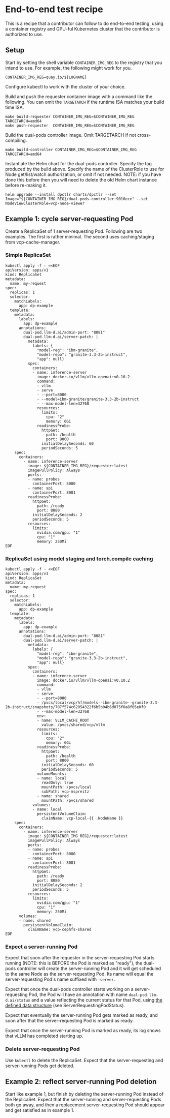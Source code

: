 # End-to-end test recipe

This is a recipe that a contributor can follow to do end-to-end
testing, using a container registry and GPU-ful Kubernetes cluster
that the contributor is authorized to use.

## Setup

Start by setting the shell variable `CONTAINER_IMG_REG` to the
registry that you intend to use. For example, the following might work
for you.

```shell
CONTAINER_IMG_REG=quay.io/${LOGNAME}
```

Configure kubectl to work with the cluster of your choice.

Build and push the requester container image with a command like the
following. You can omit the `TARGETARCH` if the runtime ISA matches
your build time ISA.

```shell
make build-requester CONTAINER_IMG_REG=$CONTAINER_IMG_REG TARGETARCH=amd64
make push-requester  CONTAINER_IMG_REG=$CONTAINER_IMG_REG
```

Build the dual-pods controller image. Omit TARGETARCH if not cross-compiling.

```shell
make build-controller CONTAINER_IMG_REG=$CONTAINER_IMG_REG TARGETARCH=amd64
```

Instantiate the Helm chart for the dual-pods controller. Specify the
tag produced by the build above. Specify the name of the ClusterRole
to use for Node get/list/watch authorization, or omit if not
needed. NOTE: if you have done this before then you will need to
delete the old Helm chart instance before re-making it.

```shell
helm upgrade --install dpctlr charts/dpctlr --set Image="${CONTAINER_IMG_REG}/dual-pods-controller:9010ece" --set NodeViewClusterRole=vcp-node-viewer
```

## Example 1: cycle server-requesting Pod

Create a ReplicaSet of 1 server-requesting Pod. Following are two
examples. The first is rather minimal. The second uses caching/staging
from vcp-cache-manager.

### Simple ReplicaSet

```shell
kubectl apply -f - <<EOF
apiVersion: apps/v1
kind: ReplicaSet
metadata:
  name: my-request
spec:
  replicas: 1
  selector:
    matchLabels:
      app: dp-example
  template:
    metadata:
      labels:
        app: dp-example
      annotations:
        dual-pod.llm-d.ai/admin-port: "8081"
        dual-pod.llm-d.ai/server-patch: |
          metadata:
            labels: {
              "model-reg": "ibm-granite",
              "model-repo": "granite-3.3-2b-instruct",
              "app": null}
          spec:
            containers:
            - name: inference-server
              image: docker.io/vllm/vllm-openai:v0.10.2
              command:
              - vllm
              - serve
              - --port=8000
              - --model=ibm-granite/granite-3.3-2b-instruct
              - --max-model-len=32768
              resources:
                limits:
                  cpu: "2"
                  memory: 6Gi
              readinessProbe:
                httpGet:
                  path: /health
                  port: 8000
                initialDelaySeconds: 60
                periodSeconds: 5
    spec:
      containers:
        - name: inference-server
          image: ${CONTAINER_IMG_REG}/requester:latest
          imagePullPolicy: Always
          ports:
          - name: probes
            containerPort: 8080
          - name: spi
            containerPort: 8081
          readinessProbe:
            httpGet:
              path: /ready
              port: 8080
            initialDelaySeconds: 2
            periodSeconds: 5
          resources:
            limits:
              nvidia.com/gpu: "1"
              cpu: "1"
              memory: 250Mi
EOF
```

### ReplicaSet using model staging and torch.compile caching

```shell
kubectl apply -f - <<EOF
apiVersion: apps/v1
kind: ReplicaSet
metadata:
  name: my-request
spec:
  replicas: 1
  selector:
    matchLabels:
      app: dp-example
  template:
    metadata:
      labels:
        app: dp-example
      annotations:
        dual-pod.llm-d.ai/admin-port: "8081"
        dual-pod.llm-d.ai/server-patch: |
          metadata:
            labels: {
              "model-reg": "ibm-granite",
              "model-repo": "granite-3.3-2b-instruct",
              "app": null}
          spec:
            containers:
            - name: inference-server
              image: docker.io/vllm/vllm-openai:v0.10.2
              command:
              - vllm
              - serve
              - --port=8000
              - /pvcs/local/vcp/hf/models--ibm-granite--granite-3.3-2b-instruct/snapshots/707f574c62054322f6b5b04b6d075f0a8f05e0f0
              - --max-model-len=32768
              env:
              - name: VLLM_CACHE_ROOT
                value: /pvcs/shared/vcp/vllm
              resources:
                limits:
                  cpu: "2"
                  memory: 6Gi
              readinessProbe:
                httpGet:
                  path: /health
                  port: 8000
                initialDelaySeconds: 60
                periodSeconds: 5
              volumeMounts:
              - name: local
                readOnly: true
                mountPath: /pvcs/local
                subPath: vcp-mspreitz
              - name: shared
                mountPath: /pvcs/shared
            volumes:
            - name: local
              persistentVolumeClaim:
                claimName: vcp-local-{{ .NodeName }}
    spec:
      containers:
        - name: inference-server
          image: ${CONTAINER_IMG_REG}/requester:latest
          imagePullPolicy: Always
          ports:
          - name: probes
            containerPort: 8080
          - name: spi
            containerPort: 8081
          readinessProbe:
            httpGet:
              path: /ready
              port: 8080
            initialDelaySeconds: 2
            periodSeconds: 5
          resources:
            limits:
              nvidia.com/gpu: "1"
              cpu: "1"
              memory: 250Mi
      volumes:
      - name: shared
        persistentVolumeClaim:
          claimName: vcp-cephfs-shared
EOF
```

### Expect a server-running Pod

Expect that soon after the requester in the server-requesting Pod
starts running (NOTE: this is BEFORE the Pod is marked as "ready"),
the dual-pods controller will create the server-running Pod and it
will get scheduled to the same Node as the server-requesting Pod. Its
name will equal the server-requesting Pod's name suffixed with
`-server`.

Expect that once the dual-pods controller starts working on a
server-requesting Pod, the Pod will have an annotation with name
`dual-pod.llm-d.ai/status` and a value reflecting the current status
for that Pod, using [the defined data
structure](../pkg/api/interface.go) (see ServerRequestingPodStatus).

Expect that eventually the server-running Pod gets marked as ready,
and soon after that the server-requesting Pod is marked as ready.

Expect that once the server-running Pod is marked as ready, its log
shows that vLLM has completed starting up.

### Delete server-requesting Pod

Use `kubectl` to delete the ReplicaSet. Expect that the
server-requesting and server-running Pods get deleted.

## Example 2: reflect server-running Pod deletion

Start like example 1, but finish by deleting the server-running Pod
instead of the ReplicaSet. Expect that the server-running and
server-requesting Pods both go away, and then a replacement
server-requesting Pod should appear and get satisfied as in example 1.
